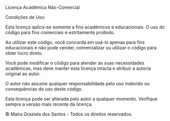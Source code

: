 Licença Acadêmica Não-Comercial

Condições de Uso:

Esta licença aplica-se somente a fins acadêmicos e educacionais. O uso do código para fins comerciais é estritamente proibido.

Ao utilizar este código, você concorda em usá-lo apenas para fins educacionais e não pode vender, comercializar ou utilizar o código para obter lucro direto.

Você pode modificar o código para atender às suas necessidades acadêmicas, mas deve manter esta licença intacta e atribuir a autoria original ao autor.

O autor não assume qualquer responsabilidade pelo uso indevido ou consequências do uso deste código.

Esta licença pode ser alterada pelo autor a qualquer momento. Verifique sempre a versão mais recente da licença.

© Maíra Graziela dos Santos - Todos os direitos reservados.
